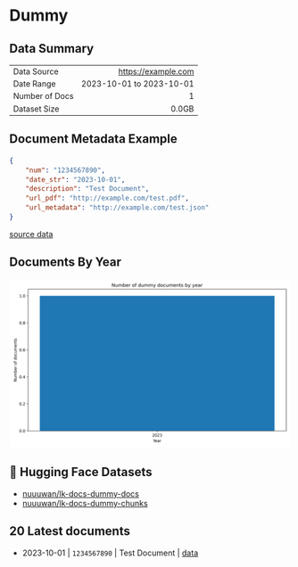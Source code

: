 # Dummy

## Data Summary

|   |    |
| :-- | --: |
| Data Source | https://example.com |
| Date Range | 2023-10-01 to 2023-10-01 |
| Number of Docs | 1 |
| Dataset Size | 0.0GB |

## Document Metadata Example

```json
{
    "num": "1234567890",
    "date_str": "2023-10-01",
    "description": "Test Document",
    "url_pdf": "http://example.com/test.pdf",
    "url_metadata": "http://example.com/test.json"
}
```

[source data](http://example.com/test.pdf)

## Documents By Year

![Documents by year](images/docs_by_year.png)

## 🤗 Hugging Face Datasets

- [nuuuwan/lk-docs-dummy-docs](https://huggingface.co/datasets/nuuuwan/lk-docs-dummy-docs)
- [nuuuwan/lk-docs-dummy-chunks](https://huggingface.co/datasets/nuuuwan/lk-docs-dummy-chunks)

## 20 Latest documents

- 2023-10-01 | `1234567890` | Test Document | [data](http://example.com/test.pdf)
